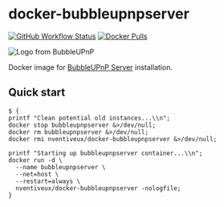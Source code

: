 # docker-bubbleupnpserver
[![GitHub Workflow Status](https://img.shields.io/github/actions/workflow/status/nVentiveUX/docker-bubbleupnpserver/dockerimage.yml?style=for-the-badge)](https://github.com/nVentiveUX/docker-bubbleupnpserver/actions/workflows/dockerimage.yml)
[![Docker Pulls](https://img.shields.io/docker/pulls/nventiveux/docker-bubbleupnpserver?style=for-the-badge)](https://hub.docker.com/r/nventiveux/docker-bubbleupnpserver)

![Logo from BubbleUPnP](https://www.bubblesoftapps.com/bubbleupnpserver2/bubbleupnp_web_logo.png)

Docker image for [BubbleUPnP Server](https://bubblesoftapps.com/) installation.

## Quick start

```shell
$ {
printf "Clean potential old instances...\\n";
docker stop bubbleupnpserver &>/dev/null;
docker rm bubbleupnpserver &>/dev/null;
docker rmi nventiveux/docker-bubbleupnpserver &>/dev/null;

printf "Starting up bubbleupnpserver container...\\n";
docker run -d \
  --name bubbleupnpserver \
  --net=host \
  --restart=always \
  nventiveux/docker-bubbleupnpserver -nologfile;
}
```
